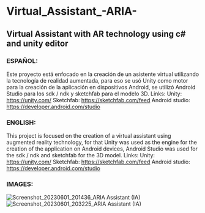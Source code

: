# Virtual_Assistant_-ARIA-
## Virtual Assistant with AR technology using c# and unity editor

### ESPAÑOL:
Este proyecto está enfocado en la creación de un asistente virtual utilizando la tecnología de realidad aumentada, para eso se usó Unity como motor para la creación de la aplicación en dispositivos Android, se utilizó Android Studio para los sdk / ndk y sketchfab para el modelo 3D.
Links:
Unity: https://unity.com/
Sketchfab: https://sketchfab.com/feed
Android studio: https://developer.android.com/studio

### ENGLISH:
This project is focused on the creation of a virtual assistant using augmented reality technology, for that Unity was used as the engine for the creation of the application on Android devices, Android Studio was used for the sdk / ndk and sketchfab for the 3D model.
Links:
Unity: https://unity.com/
Sketchfab: https://sketchfab.com/feed
Android studio: https://developer.android.com/studio

### IMAGES:
![Screenshot_20230601_201436_ARIA Assistant (IA)](https://github.com/JoZhang06/Virtual_Assistant_-ARIA-/assets/123129983/55c048af-6264-4492-a79d-ad74b91f3d96)
![Screenshot_20230601_203225_ARIA Assistant (IA)](https://github.com/JoZhang06/Virtual_Assistant_-ARIA-/assets/123129983/ce91f1ab-9d14-4326-b836-1d8e733cdf3e)
